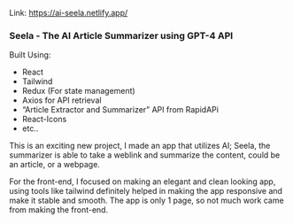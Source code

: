 Link: https://ai-seela.netlify.app/

<h3>Seela - The AI Article Summarizer using GPT-4 API</h3>

Built Using:
- React
- Tailwind
- Redux (For state management)
- Axios for API retrieval
- “Article Extractor and Summarizer” API from RapidAPi
- React-Icons
- etc..

This is an exciting new project, I made an app that utilizes AI; 
Seela, the summarizer is able to take a weblink and summarize the content,
could be an article, or a webpage. 

For the front-end, I focused on making an elegant and clean looking app, 
using tools like tailwind definitely helped in making the app responsive 
and make it stable and smooth. The app is only 1 page, so not much work came 
from making the front-end. 


